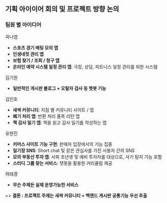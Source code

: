 ## 기획 아이이어 회의 및 프로젝트 방향 논의 


### 팀원 별 아이디어
곽나영
- **스포츠 경기 배팅 모의 앱**
- **인생네컷 관리 앱**
- **보험 찾기 / 조회 / 청구 앱**
- **온라인 예약 시스템 일정 관리 앱**: 극장, 상담, 피트니스 일정 관리를 위한 시스템

김기원
- **일반적인 게시판 블로그 + 오탈자 검사 등 챗봇 기능**

김인호
- **새싹 커뮤니티**: 지점 별 커뮤니티 사이트 / 앱
- **폐기 처리 앱**: 반환 처리 품목 리턴 앱
- **책 감사 일기 앱**: 책을 읽고 감사 일기를 작성하는 앱

유현진
- **커머스 사이트 기능 구현**: 판매자 입장에서의 기능 집중
- **일기장 SNS**: Short chat 및 같은 관심사를 가진 사용자 간의 SNS
- **모의 부동산 투자 앱**: 사회 초년생 및 예비 투자자를 대상으로, 사기 탐지 기능 포함
- **스터디 그룹 찾는 서비스**: 챗봇을 활용한 커리큘럼 제공  

허태경
- **무슨 주제든 실제 운영가능한 서비스**



=> **결론 : 프로젝트 주제는 새싹 커뮤니티 + 백엔드 게시판 공통기능 우선 추출**